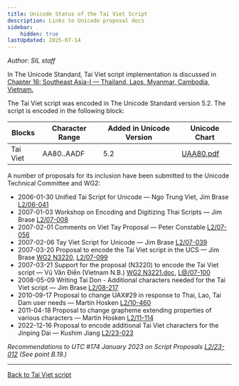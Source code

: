 ```yaml
---
title: Unicode Status of the Tai Viet Script
description: Links to Unicode proposal docs
sidebar:
    hidden: true
lastUpdated: 2025-07-14
---
```


_Author: SIL staff_

In The Unicode Standard, Tai Viet script implementation is discussed in [Chapter 16: Southeast Asia-I — Thailand, Laos, Myanmar, Cambodia, Vietnam.](https://www.unicode.org/versions/latest/core-spec/chapter-16/#G59747)

The Tai Viet script was encoded in The Unicode Standard version 5.2. The script is encoded in the following block:

Blocks | Character Range | Added in Unicode Version | Unicode Chart |
------ | --------------- | ------------------------ | ------------- |
Tai Viet | AA80..AADF | 5.2 | [UAA80.pdf](http://www.unicode.org/charts/PDF/UAA80.pdf) |

A number of proposals for its inclusion have been submitted to the Unicode Technical Committee and WG2:

* 2006-01-30 Unified Tai Script for Unicode — Ngo Trung Viet, Jim Brase [L2/06-041](http://www.unicode.org/cgi-bin/GetMatchingDocs.pl?L2/06-041)
* 2007-01-03 Workshop on Encoding and Digitizing Thai Scripts — Jim Brase [L2/07-008](http://www.unicode.org/cgi-bin/GetMatchingDocs.pl?L2/07-008)
* 2007-02-01 Comments on Viet Tay Proposal — Peter Constable [L2/07-056](http://www.unicode.org/cgi-bin/GetMatchingDocs.pl?L2/07-056)
* 2007-02-06 Tay Viet Script for Unicode — Jim Brase [L2/07-039](http://www.unicode.org/cgi-bin/GetMatchingDocs.pl?L2/07-039)
* 2007-03-20 Proposal to encode the Tai Viet script in the UCS — Jim Brase [WG2 N3220](https://www.unicode.org/wg2/docs/n3220.pdf), [L2/07-099](http://www.unicode.org/cgi-bin/GetMatchingDocs.pl?L2/07-099)
* 2007-03-21 Support for the proposal (N3220) to encode the Tai Viet script — Vũ Văn Điền (Vietnam N.B.) [WG2 N3221.doc](https://www.unicode.org/wg2/docs/n3221.doc), [L@/07-100](http://www.unicode.org/cgi-bin/GetMatchingDocs.pl?L2/07-100)
* 2008-05-09 Writing Tai Don - Additional characters needed for the Tai Viet script — Jim Brase [L2/08-217](http://www.unicode.org/cgi-bin/GetMatchingDocs.pl?L2/08-217)
* 2010-09-17 Proposal to change UAX#29 in response to Thai, Lao, Tai Dam user needs — Martin Hosken [L2/10-460](http://www.unicode.org/cgi-bin/GetMatchingDocs.pl?L2/10-460)
* 2011-04-18 Proposal to change grapheme extending properties of various characters — Martin Hosken [L2/11-114](http://www.unicode.org/cgi-bin/GetMatchingDocs.pl?L2/11-114)
* 2022-12-16 Proposal to encode additional Tai Viet characters for the Jinping Dai — Kushim Jiang [L2/23-023](http://www.unicode.org/cgi-bin/GetMatchingDocs.pl?L2/23-023)

_Recommendations to UTC #174 January 2023 on Script Proposals [L2/23-012](https://www.unicode.org/cgi-bin/GetMatchingDocs.pl?L2/23-012) (See point B.19.)_

<hr style="color:#C1C3C8">

[Back to Tai Viet script](/scrlang/script-tavt)